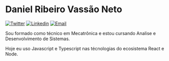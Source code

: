 # Daniel Ribeiro Vassão Neto

[![Twitter](https://img.shields.io/twitter/url?label=defauth98&logo=twitter&style=social&url=https%3A%2F%2Ftwitter.com%2FDefauTh8)](https://twitter.com/DefauTh8) [![Linkedin](https://img.shields.io/twitter/url?color=blue&label=Linkedin&logo=linkedin&logoColor=blue&style=social&url=https%3A%2F%2Fwww.linkedin.com%2Fin%2Fdaniel-ribeiro-397604164%2F)](https://www.linkedin.com/in/daniel-ribeiro-397604164/) [![Email](https://img.shields.io/twitter/url?label=neto.daniribeiro%40gmail.com&logo=gmail&style=social&url=https%3A%2F%2Fwww.linkedin.com%2Fin%2Fdaniel-ribeiro-397604164%2F)](mailto:neto.daniribeiro@gmail.com)

Sou formado como técnico em Mecatrônica e estou cursando Analise e Desenvolvimento de Sistemas.

Hoje eu uso Javascript e Typescript nas técnologias do ecosistema React e Node.
